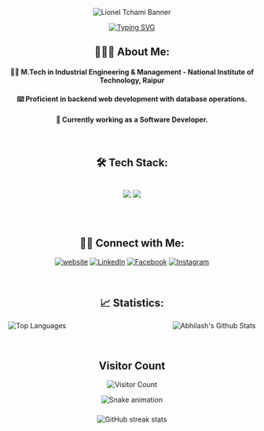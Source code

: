 <div align="center">

![Lionel Tchami Banner](https://res.cloudinary.com/dvdi2oaso/image/upload/v1670328710/GithubProfile/avento_mz8ci4.gif)

[![Typing SVG](https://readme-typing-svg.demolab.com?font=Josefin+Sans&size=30&duration=1500&pause=500&color=59C8BB&width=400&lines&height=50&lines=Hello,+Nice+to+Meet+you...%F0%9F%98%83;I+am+ABHILASH+SHAKYA;Full+stack+Web+developer)](https://git.io/typing-svg)

## 👨🏻‍💻 About Me:

#### 👨‍🎓 M.Tech in Industrial Engineering & Management - National Institute of Technology, Raipur

#### ⌨️ Proficient in backend web development with database operations.

#### 🌱 Currently working as a Software Developer.


&nbsp; &nbsp;
&nbsp; &nbsp;

## 🛠 Tech Stack:

<br/>
<div align="center">
    <img src="https://skillicons.dev/icons?i=python,django,mongodb,express,react,redux,nodejs,javascript,mysql,postgres,tailwind,bootstrap,html" />
    <img src="https://skillicons.dev/icons?i=css,htmx,vscode,pycharm,webstorm,idea,vite,postman,git,github,sqlite,npm,powershell," /><br>
</div>

<br/>

&nbsp; &nbsp;
&nbsp; &nbsp;

## 🤝🏻 Connect with Me:

[![website](https://img.shields.io/badge/Website-www.abhilash.com-green?style=flat&logo=Google-Chrome)](https://)
[![LinkedIn](https://img.shields.io/badge/LinkedIn-Lionel_Tchami-blue?style=flat&logo=linkedin)](https://www.linkedin.com/in/abhilash-shakya-ab5ab71b3/)
[![Facebook](https://img.shields.io/badge/Facebook-Abhilash-blue?style=flat&logo=facebook)](https://www.facebook.com/abhilash.shakya.5)
[![Instagram](https://img.shields.io/badge/Instagram-Abhilash-purple?style=flat&logo=instagram)](https://www.instagram.com/abhilash_shakya/)


&nbsp; &nbsp;
&nbsp; &nbsp;

## 📈 Statistics:

<img align="left" src="https://github-readme-stats.vercel.app/api/top-langs/?username=18LoneWarrior&theme=tokyonight&langs_count=12&layout=compact&hide=Jupyter%20Notebook,html,css" alt="Top Languages">

<img align="right" src="https://github-readme-stats.vercel.app/api?username=18LoneWarrior&include_all_commits=true&count_private=true&show_icons=true&line_height=20&title_color=7A7ADB&icon_color=2234AE&text_color=D3D3D3&bg_color=0,000000,130F40" alt="Abhilash's Github Stats">


<br clear="left"/>

&nbsp; &nbsp;

## Visitor Count
![Visitor Count](https://profile-counter.glitch.me/{18LoneWarrior}/count.svg)

<img src="https://raw.githubusercontent.com/18LoneWarrior/18LoneWarrior/output/snake.svg" alt="Snake animation" />

###

![GitHub streak stats](https://github-readme-streak-stats.herokuapp.com/?user=apotitech&theme=black-ice&hide_border=true&stroke=0000&background=060A0CD0)  


&nbsp; &nbsp;
